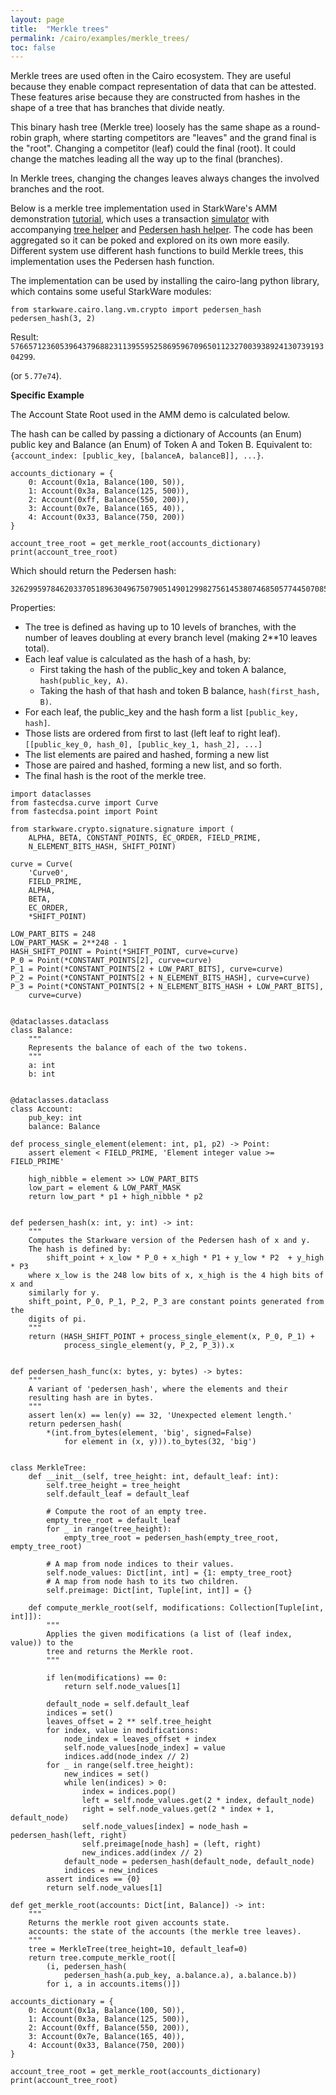 ```yaml
---
layout: page
title:  "Merkle trees"
permalink: /cairo/examples/merkle_trees/
toc: false
---
```


Merkle trees are used often in the Cairo ecosystem. They are useful because
they enable compact representation of data that can be attested. These features
arise because they are constructed from hashes in the shape of a tree that has
branches that divide neatly.

This binary hash tree (Merkle tree) loosely has the same shape as a round-robin graph, where
starting competitors are "leaves" and the grand final is the "root". Changing a competitor
(leaf) could the final (root). It could change the matches leading all the way up to the final
(branches).

In Merkle trees, changing the changes leaves always changes the involved branches and the root.

Below is a merkle tree implementation used in StarkWare's AMM demonstration
[tutorial](https://www.cairo-lang.org/build-a-scalable-cairo-basesd-automated-market-maker/),
which uses a transaction
[simulator](https://github.com/starkware-libs/cairo-lang/blob/master/src/demo/amm_demo/demo.py)
with accompanying [tree helper](https://github.com/starkware-libs/cairo-lang/blob/master/src/starkware/cairo/common/small_merkle_tree.py)
and [Pedersen hash helper](https://github.com/starkware-libs/cairo-lang/blob/master/src/starkware/crypto/starkware/crypto/signature/fast_pedersen_hash.py).
The code has been aggregated so it can be poked and explored
on its own more easily. Different system use different hash functions to build Merkle trees,
this implementation uses the Pedersen hash function.

The implementation can be used by installing the cairo-lang python library, which
contains some useful StarkWare modules:
```
from starkware.cairo.lang.vm.crypto import pedersen_hash
pedersen_hash(3, 2)
```
Result: ``576657123605396437968823113955952586959670965011232700393892413073919304299``.

(or `5.77e74`).

**Specific Example**

The Account State Root used in the AMM demo is calculated below.

The hash can be called by passing a dictionary of Accounts (an Enum) public key
and Balance (an Enum) of Token A and Token B. Equivalent to:
`{account_index: [public_key, [balanceA, balanceB]], ...}`.

```
accounts_dictionary = {
    0: Account(0x1a, Balance(100, 50)),
    1: Account(0x3a, Balance(125, 500)),
    2: Account(0xff, Balance(550, 200)),
    3: Account(0x7e, Balance(165, 40)),
    4: Account(0x33, Balance(750, 200))
}

account_tree_root = get_merkle_root(accounts_dictionary)
print(account_tree_root)
```

Which should return the Pedersen hash:
```
3262995978462033705189630496750790514901299827561453807468505774450708589253
```

Properties:
- The tree is defined as having up to 10 levels of branches, with the number of leaves doubling
at every branch level (making 2**10 leaves total).
- Each leaf value is calculated as the hash of a hash, by:
    - First taking the hash of the public_key and token A balance, `hash(public_key, A)`.
    - Taking the hash of that hash and token B balance, `hash(first_hash, B)`.
- For each leaf, the public_key and the hash form a list `[public_key, hash]`.
- Those lists are ordered from first to last (left leaf to right leaf).
`[[public_key_0, hash_0], [public_key_1, hash_2], ...]`
- The list elements are paired and hashed, forming a new list
- Those are paired and hashed, forming a new list, and so forth.
- The final hash is the root of the merkle tree.

```
import dataclasses
from fastecdsa.curve import Curve
from fastecdsa.point import Point

from starkware.crypto.signature.signature import (
    ALPHA, BETA, CONSTANT_POINTS, EC_ORDER, FIELD_PRIME,
    N_ELEMENT_BITS_HASH, SHIFT_POINT)

curve = Curve(
    'Curve0',
    FIELD_PRIME,
    ALPHA,
    BETA,
    EC_ORDER,
    *SHIFT_POINT)

LOW_PART_BITS = 248
LOW_PART_MASK = 2**248 - 1
HASH_SHIFT_POINT = Point(*SHIFT_POINT, curve=curve)
P_0 = Point(*CONSTANT_POINTS[2], curve=curve)
P_1 = Point(*CONSTANT_POINTS[2 + LOW_PART_BITS], curve=curve)
P_2 = Point(*CONSTANT_POINTS[2 + N_ELEMENT_BITS_HASH], curve=curve)
P_3 = Point(*CONSTANT_POINTS[2 + N_ELEMENT_BITS_HASH + LOW_PART_BITS],
    curve=curve)


@dataclasses.dataclass
class Balance:
    """
    Represents the balance of each of the two tokens.
    """
    a: int
    b: int


@dataclasses.dataclass
class Account:
    pub_key: int
    balance: Balance

def process_single_element(element: int, p1, p2) -> Point:
    assert element < FIELD_PRIME, 'Element integer value >= FIELD_PRIME'

    high_nibble = element >> LOW_PART_BITS
    low_part = element & LOW_PART_MASK
    return low_part * p1 + high_nibble * p2


def pedersen_hash(x: int, y: int) -> int:
    """
    Computes the Starkware version of the Pedersen hash of x and y.
    The hash is defined by:
        shift_point + x_low * P_0 + x_high * P1 + y_low * P2  + y_high * P3
    where x_low is the 248 low bits of x, x_high is the 4 high bits of x and
    similarly for y.
    shift_point, P_0, P_1, P_2, P_3 are constant points generated from the
    digits of pi.
    """
    return (HASH_SHIFT_POINT + process_single_element(x, P_0, P_1) +
            process_single_element(y, P_2, P_3)).x


def pedersen_hash_func(x: bytes, y: bytes) -> bytes:
    """
    A variant of 'pedersen_hash', where the elements and their
    resulting hash are in bytes.
    """
    assert len(x) == len(y) == 32, 'Unexpected element length.'
    return pedersen_hash(
        *(int.from_bytes(element, 'big', signed=False)
            for element in (x, y))).to_bytes(32, 'big')


class MerkleTree:
    def __init__(self, tree_height: int, default_leaf: int):
        self.tree_height = tree_height
        self.default_leaf = default_leaf

        # Compute the root of an empty tree.
        empty_tree_root = default_leaf
        for _ in range(tree_height):
            empty_tree_root = pedersen_hash(empty_tree_root, empty_tree_root)

        # A map from node indices to their values.
        self.node_values: Dict[int, int] = {1: empty_tree_root}
        # A map from node hash to its two children.
        self.preimage: Dict[int, Tuple[int, int]] = {}

    def compute_merkle_root(self, modifications: Collection[Tuple[int, int]]):
        """
        Applies the given modifications (a list of (leaf index, value)) to the
        tree and returns the Merkle root.
        """

        if len(modifications) == 0:
            return self.node_values[1]

        default_node = self.default_leaf
        indices = set()
        leaves_offset = 2 ** self.tree_height
        for index, value in modifications:
            node_index = leaves_offset + index
            self.node_values[node_index] = value
            indices.add(node_index // 2)
        for _ in range(self.tree_height):
            new_indices = set()
            while len(indices) > 0:
                index = indices.pop()
                left = self.node_values.get(2 * index, default_node)
                right = self.node_values.get(2 * index + 1, default_node)
                self.node_values[index] = node_hash = pedersen_hash(left, right)
                self.preimage[node_hash] = (left, right)
                new_indices.add(index // 2)
            default_node = pedersen_hash(default_node, default_node)
            indices = new_indices
        assert indices == {0}
        return self.node_values[1]

def get_merkle_root(accounts: Dict[int, Balance]) -> int:
    """
    Returns the merkle root given accounts state.
    accounts: the state of the accounts (the merkle tree leaves).
    """
    tree = MerkleTree(tree_height=10, default_leaf=0)
    return tree.compute_merkle_root([
        (i, pedersen_hash(
            pedersen_hash(a.pub_key, a.balance.a), a.balance.b))
        for i, a in accounts.items()])

accounts_dictionary = {
    0: Account(0x1a, Balance(100, 50)),
    1: Account(0x3a, Balance(125, 500)),
    2: Account(0xff, Balance(550, 200)),
    3: Account(0x7e, Balance(165, 40)),
    4: Account(0x33, Balance(750, 200))
}

account_tree_root = get_merkle_root(accounts_dictionary)
print(account_tree_root)

```

